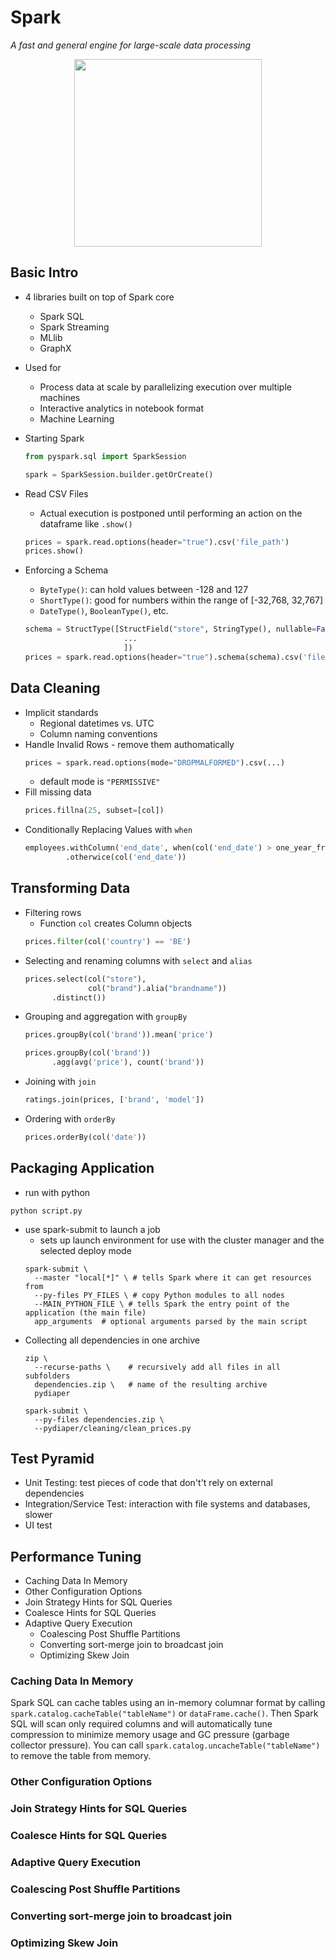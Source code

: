 # Spark
_A fast and general engine for large-scale data processing_

<p align="center">
  <img src="https://open-dse.github.io/assets/images/ekhtiar/spark.png" width="300px">
</p>

## Basic Intro
- 4 libraries built on top of Spark core
  - Spark SQL
  - Spark Streaming
  - MLlib
  - GraphX
- Used for
  - Process data at scale by parallelizing execution over multiple machines
  - Interactive analytics in notebook format
  - Machine Learning
- Starting Spark
  ```python
  from pyspark.sql import SparkSession

  spark = SparkSession.builder.getOrCreate()
  ```
- Read CSV Files
  - Actual execution is postponed until performing an action on the dataframe like `.show()`
  ```python
  prices = spark.read.options(header="true").csv('file_path')
  prices.show()
  ```
- Enforcing a Schema
  - `ByteType()`: can hold values between -128 and 127
  - `ShortType()`: good for numbers within the range of [-32,768, 32,767]
  - `DateType()`, `BooleanType()`, etc.

  ```python
  schema = StructType([StructField("store", StringType(), nullable=False),
                        ...
                        ])
  prices = spark.read.options(header="true").schema(schema).csv('file_path')
  ```

## Data Cleaning
- Implicit standards
  - Regional datetimes vs. UTC
  - Column naming conventions
- Handle Invalid Rows - remove them authomatically
  ```python
  prices = spark.read.options(mode="DROPMALFORMED").csv(...)
  ```
  - default mode is `"PERMISSIVE"`
- Fill missing data
  ```python
  prices.fillna(25, subset=[col])
  ```
- Conditionally Replacing Values with `when`
  ```python
  employees.withColumn('end_date', when(col('end_date') > one_year_from_now, None)
           .otherwice(col('end_date'))
  ```

## Transforming Data
- Filtering rows
  - Function `col` creates Column objects
  ```python
  prices.filter(col('country') == 'BE')
  ```
- Selecting and renaming columns with `select` and `alias`
  ```python
  prices.select(col("store"), 
                col("brand").alia("brandname"))
        .distinct())
  ```
- Grouping and aggregation with `groupBy`
  ```python
  prices.groupBy(col('brand')).mean('price')
  ```
  ```python
  prices.groupBy(col('brand'))
        .agg(avg('price'), count('brand'))
  ```
- Joining with `join`
  ```python
  ratings.join(prices, ['brand', 'model'])
  ```
- Ordering with `orderBy`
  ```python
  prices.orderBy(col('date'))
  ```
## Packaging Application
- run with python
```shell
python script.py
```
- use spark-submit to launch a job
  - sets up launch environment for use with the cluster manager and the selected deploy mode
  ```shell
  spark-submit \
    --master "local[*]" \ # tells Spark where it can get resources from 
    --py-files PY_FILES \ # copy Python modules to all nodes
    --MAIN_PYTHON_FILE \ # tells Spark the entry point of the application (the main file)
    app_arguments  # optional arguments parsed by the main script
  ```
- Collecting all dependencies in one archive
  ```shell
  zip \
    --recurse-paths \    # recursively add all files in all subfolders
    dependencies.zip \   # name of the resulting archive
    pydiaper
  ```
  ```shell
  spark-submit \
    --py-files dependencies.zip \
    --pydiaper/cleaning/clean_prices.py
  ```
## Test Pyramid
- Unit Testing: test pieces of code that don't't rely on external dependencies
- Integration/Service Test: interaction with file systems and databases, slower
- UI test

## Performance Tuning
- Caching Data In Memory
- Other Configuration Options
- Join Strategy Hints for SQL Queries
- Coalesce Hints for SQL Queries
- Adaptive Query Execution
  - Coalescing Post Shuffle Partitions
  - Converting sort-merge join to broadcast join
  - Optimizing Skew Join

### Caching Data In Memory
Spark SQL can cache tables using an in-memory columnar format by calling `spark.catalog.cacheTable("tableName")` or `dataFrame.cache()`. Then Spark SQL will scan only required columns and will automatically tune compression to minimize memory usage and GC pressure (garbage collector pressure). You can call `spark.catalog.uncacheTable("tableName")` to remove the table from memory.

### Other Configuration Options
### Join Strategy Hints for SQL Queries
### Coalesce Hints for SQL Queries
### Adaptive Query Execution
### Coalescing Post Shuffle Partitions
### Converting sort-merge join to broadcast join
### Optimizing Skew Join
